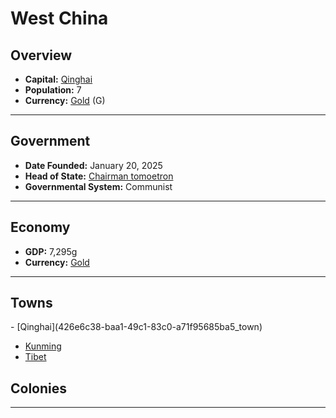 <!--UNDEDITED FILE, remove this entire line if this file has been edited!-->
# <!--NAME-->West China<!--NAME-->

## Overview

- **Capital:** <!--CAPITAL_LINK-->[Qinghai](426e6c38-baa1-49c1-83c0-a71f95685ba5_town)<!--CAPITAL_LINK-->
- **Population:** <!--POPULATION-->7<!--POPULATION-->
- **Currency:** <!--CURRENCY_LINK-->[Gold](Gold_currency)<!--CURRENCY_LINK--> (<!--CURRENCY_ABV-->G<!--CURRENCY_ABV-->)

---

## Government

- **Date Founded:** <!--FOUNDED-->January 20, 2025<!--FOUNDED-->
- **Head of State:** <!--LEADER_TITLE_LINK-->[Chairman tomoetron](tomoetron_user)<!--LEADER_TITLE_LINK-->
- **Governmental System:** <!--GOVERNMENT-->Communist<!--GOVERNMENT-->

---

## Economy

- **GDP:** <!--GDP-->7,295g<!--GDP-->
- **Currency:** <!--CURRENCY_LINK-->[Gold](Gold_currency)<!--CURRENCY_LINK-->

---

## Towns

<!--TOWNS-->- [Qinghai](426e6c38-baa1-49c1-83c0-a71f95685ba5_town)
- [Kunming](c8f31fb8-5646-418c-85ad-a02ac01d8f88_town)
- [Tibet](b0d48886-48de-472d-a6d8-8a8574f1e998_town)<!--TOWNS-->

## Colonies

<!--COLONIES--><!--COLONIES-->

---